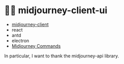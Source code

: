 # 🐻‍❄️ midjourney-client-ui

* [midjourney-client](https://github.com/erictik/midjourney-api)
* react
* antd
* electron
* [Midjourney Commands](https://docs.midjourney.com/docs/command-list)

In particular, I want to thank the midjourney-api library.
